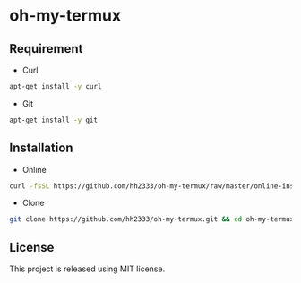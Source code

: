 # oh-my-termux

## Requirement

* Curl
```bash
apt-get install -y curl
```

* Git
```bash
apt-get install -y git
```

## Installation

* Online
```bash
curl -fsSL https://github.com/hh2333/oh-my-termux/raw/master/online-install.sh | bash
```

* Clone
```bash
git clone https://github.com/hh2333/oh-my-termux.git && cd oh-my-termux && ./install.sh
```

## License

This project is released using MIT license.
